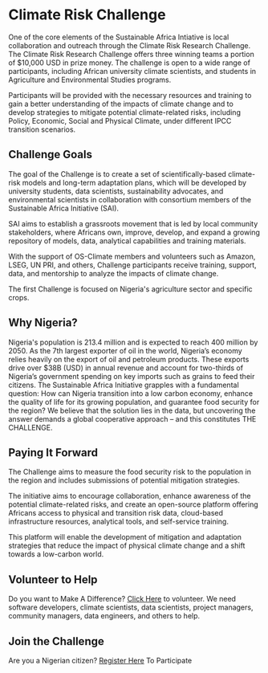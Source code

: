 # Climate Risk Challenge
One of the core elements of the Sustainable Africa Intiative is local collaboration and outreach through the Climate Risk Research Challenge. The Climate Risk Research Challenge offers three winning teams a portion of $10,000 USD in prize money. The challenge is open to a wide range of participants, including African university climate scientists, and students in Agriculture and Environmental Studies programs. 

Participants will be provided with the necessary resources and training to gain a better understanding of the impacts of climate change and to develop strategies to mitigate potential climate-related risks, including Policy, Economic, Social and Physical Climate, under different IPCC transition scenarios.

## Challenge Goals
The goal of the Challenge is to create a set of scientifically-based climate-risk models and long-term adaptation plans, which will be developed by university students, data scientists, sustainability advocates, and environmental scientists in collaboration with consortium members of the Sustainable Africa Initiative (SAI).

SAI aims to establish a grassroots movement that is led by local community stakeholders, where Africans own, improve, develop, and expand a growing repository of models, data, analytical capabilities and training materials.

With the support of OS-Climate members and volunteers such as Amazon, LSEG, UN PRI, and others, Challenge participants receive training, support, data, and mentorship to analyze the impacts of climate change.

The first Challenge is focused on Nigeria's agriculture sector and specific crops.

## Why Nigeria?
Nigeria's population is 213.4 million and is expected to reach 400 million by 2050. As the 7th largest exporter of oil in the world, Nigeria’s economy relies heavily on the export of oil and petroleum products. These exports drive over $38B (USD) in annual revenue and account for two-thirds of Nigeria’s government spending on key imports such as grains to feed their citizens. The Sustainable Africa Initiative grapples with a fundamental question:  How can Nigeria transition into a low carbon economy, enhance the quality of life for its growing population, and guarantee food security for the region? We believe that the solution lies in the data, but uncovering the answer demands a global cooperative approach – and this constitutes THE CHALLENGE.

## Paying It Forward
The Challenge aims to measure the food security risk to the population in the region and includes submissions of potential mitigation strategies.

The initiative aims to encourage collaboration, enhance awareness of the potential climate-related risks, and create an open-source platform offering Africans access to physical and transition risk data, cloud-based infrastructure resources, analytical tools, and self-service training. 

This platform will enable the development of mitigation and adaptation strategies that reduce the impact of physical climate change and a shift towards a low-carbon world.

## Volunteer to Help
Do you want to Make A Difference? [Click Here](https://sustainableafricainitiative.org/engagement/#start-collaboraing) to volunteer.
We need software developers, climate scientists, data scientists, project managers, community managers, data engineers, and others to help.


## Join the Challenge
Are you a Nigerian citizen? [Register Here](https://docs.google.com/forms/d/e/1FAIpQLSf91QrC_wWByAg_iSF9hY2B-KCK9bafq4K2Gyy0CtHFd-yiaw/viewform?usp=sf_link) To Participate 
